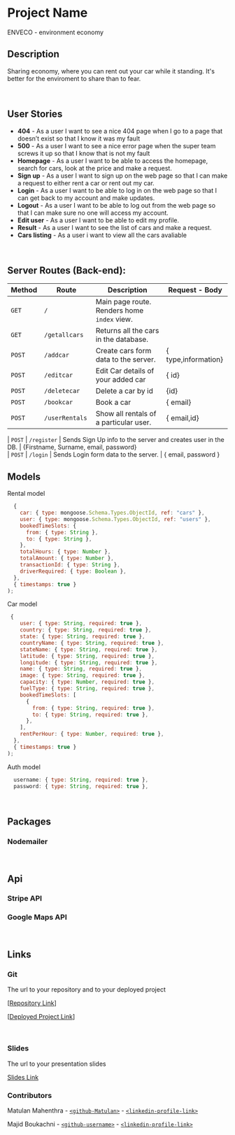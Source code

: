 # Project Name
ENVECO - environment economy
<br>



## Description

Sharing economy, where you can rent out your car while it standing. It's better for the enviroment to share than to fear.



<br>

## User Stories

- **404** - As a user I want to see a nice 404 page when I go to a page that doesn’t exist so that I know it was my fault
- **500** - As a user I want to see a nice error page when the super team screws it up so that I know that is not my fault
- **Homepage** - As a user I want to be able to access the homepage, search for cars, look at the price and make a request. 
- **Sign up** - As a user I want to sign up on the web page so that I can make a request to either rent a car or rent out my car.
- **Login** - As a user I want to be able to log in on the web page so that I can get back to my account and make updates.
- **Logout** - As a user I want to be able to log out from the web page so that I can make sure no one will access my account.
- **Edit user** - As a user I want to be able to edit my profile.
- **Result** - As a user I want to see the list of cars and make a request.
- **Cars listing** - As a user i want to view all the cars avaliable



<br>



## Server Routes (Back-end):



| **Method** | **Route**                          | **Description**                                              | Request  - Body                                          |
| ---------- | ---------------------------------- | ------------------------------------------------------------ | -------------------------------------------------------- |
| `GET`      | `/`                                | Main page route.  Renders home `index` view.                                                                                                       
| `GET`      | `/getallcars`                      | Returns all the cars in the database.
| `POST`     | `/addcar`                      | Create cars form data to the server.                          | { type,information} 
| `POST`      | `/editcar`                      | Edit Car details of your added car                         |   { id}
| `POST`      | `/deletecar`                      |  Delete a car by id                                      | {id} 
| `POST`      | `/bookcar  `                      |  Book a car                                            | { email} 
| `POST`      | `/userRentals  `                      |Show all rentals of a particular user. | { email,id} 

| `POST`     | `/register`                          | Sends Sign Up info to the server and creates user in the DB. | {Firstname, Surname, email, password}  
| `POST`     | `/login`                           | Sends Login form data to the server.                         | { email, password }




## Models

Rental model

```javascript
  {
    car: { type: mongoose.Schema.Types.ObjectId, ref: "cars" },
    user: { type: mongoose.Schema.Types.ObjectId, ref: "users" },
    bookedTimeSlots: {
      from: { type: String },
      to: { type: String },
    },
    totalHours: { type: Number },
    totalAmount: { type: Number },
    transactionId: { type: String },
    driverRequired: { type: Boolean },
  },
  { timestamps: true }
);


```
Car model

```javascript
 {
    user: { type: String, required: true },
    country: { type: String, required: true },
    state: { type: String, required: true },
    countryName: { type: String, required: true },
    stateName: { type: String, required: true },
    latitude: { type: String, required: true },
    longitude: { type: String, required: true },
    name: { type: String, required: true },
    image: { type: String, required: true },
    capacity: { type: Number, required: true },
    fuelType: { type: String, required: true },
    bookedTimeSlots: [
      {
        from: { type: String, required: true },
        to: { type: String, required: true },
      },
    ],
    rentPerHour: { type: Number, required: true },
  },
  { timestamps: true }
);

```
Auth model

```javascript
  username: { type: String, required: true },
  password: { type: String, required: true },
```


<br>
 

## Packages
 ### Nodemailer

<br>

## Api
 ### Stripe API
 ### Google Maps API

<br>



## Links



### Git

The url to your repository and to your deployed project

[[Repository Link](https://github.com/magicmajid2511/enveco-client)]

[[Deployed Project Link](https://enveco-final.netlify.app/)]



<br>



### Slides

The url to your presentation slides

[Slides Link]()

### Contributors
Matulan Mahenthra - [`<github-Matulan>`](https://github.com/Matulan) - [`<linkedin-profile-link>`](www.linkedin.com/in/matulan-mahenthra)

Majid Boukachni - [`<github-username>`](https://github.com/magicmajid2511) - [`<linkedin-profile-link>`](www.linkedin.com/in/majid-boukachni)
